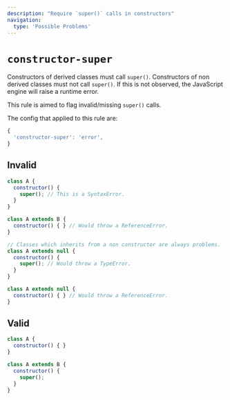 ```yaml
---
description: "Require `super()` calls in constructors"
navigation:
  type: 'Possible Problems'
---
```


# `constructor-super`

Constructors of derived classes must call `super()`.
Constructors of non derived classes must not call `super()`.
If this is not observed, the JavaScript engine will raise a runtime error.

This rule is aimed to flag invalid/missing `super()` calls.

The config that applied to this rule are:

```js
{
  'constructor-super': 'error',
}
```

## Invalid

```js invalid
class A {
  constructor() {
    super(); // This is a SyntaxError.
  }
}

class A extends B {
  constructor() { } // Would throw a ReferenceError.
}

// Classes which inherits from a non constructor are always problems.
class A extends null {
  constructor() {
    super(); // Would throw a TypeError.
  }
}

class A extends null {
  constructor() { } // Would throw a ReferenceError.
}
```

## Valid

```js valid
class A {
  constructor() { }
}

class A extends B {
  constructor() {
    super();
  }
}
```
  